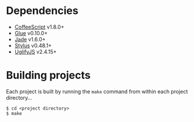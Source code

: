 # Dependencies
* [CoffeeScript][coffeescript] v1.8.0+
* [Glue][glue] v0.10.0+
* [Jade][jade] v1.6.0+
* [Stylus][stylus] v0.48.1+
* [UglifyJS][uglify] v2.4.15+

# Building projects
Each project is built by running the `make` command from within each project
directory…

	$ cd <project directory>
	$ make

[coffeescript]: https://github.com/jashkenas/coffeescript
[glue]: https://github.com/jorgebastida/glue
[jade]: https://github.com/visionmedia/jade
[stylus]: https://github.com/LearnBoost/stylus
[uglify]: https://github.com/mishoo/UglifyJS

